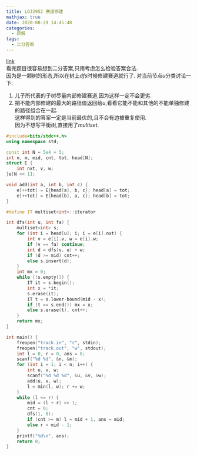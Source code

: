 ```yaml
---
title: LOJ2952 赛道修建
mathjax: true
date: 2020-08-29 14:45:48
categories: 
  - 题解
tags: 
  - 二分答案
---
```



[link](https://loj.ac/problem/2952)   
看完题目很容易想到二分答案,只用考虑怎么检验答案合法.  
因为是一颗树的形态,所以在树上$dfs$时候修建赛道就行了.
对当前节点$u$分类讨论一下:  
1. 儿子所代表的子树尽量内部修建赛道,因为这样一定不会更劣.  
2. 把不能内部修建的最大的路径值返回给$u$,看看它能不能和其他的不能单独修建的路径组合在一起.  
这样得到的答案一定是当前最优的,且不会有边被重复使用.  
因为不想写平衡树,直接用了$multiset$.  

```cpp
#include<bits/stdc++.h>
using namespace std;

const int N = 5e4 + 5;
int n, m, mid, cnt, tot, head[N];
struct E {
    int nxt, v, w;
}e[N << 1];

void add(int a, int b, int c) {
    e[++tot] = E{head[a], b, c}; head[a] = tot;
    e[++tot] = E{head[b], a, c}; head[b] = tot;
}

#define IT multiset<int>::iterator

int dfs(int u, int fa) {
    multiset<int> s;
    for (int i = head[u]; i; i = e[i].nxt) {
        int v = e[i].v, w = e[i].w;
        if (v == fa) continue;
        int d = dfs(v, u) + w;
        if (d >= mid) cnt++;
        else s.insert(d);
    }
    int mx = 0;
    while (!s.empty()) {
        IT it = s.begin();
        int x = *it;
        s.erase(it);
        IT t = s.lower-bound(mid - x);
        if (t == s.end()) mx = x;
        else s.erase(t), cnt++;
    }
    return mx;
}

int main() {
    freopen("track.in", "r", stdin);
    freopen("track.out", "w", stdout);
    int l = 0, r = 0, ans = 0;
    scanf("%d %d", &n, &m);
    for (int i = 1; i < n; i++) {
        int u, v, w;
        scanf("%d %d %d", &u, &v, &w);
        add(u, v, w);
        l = min(l, w); r += w;
    }
    while (l <= r) {
        mid = (l + r) >> 1;
        cnt = 0;
        dfs(1, 0);
        if (cnt >= m) l = mid + 1, ans = mid;
        else r = mid - 1;
    }
    printf("%d\n", ans);
    return 0;
}

```